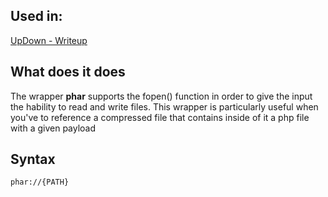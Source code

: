 ## Used in:
[UpDown - Writeup](</HTB Machines/WriteUps/UpDown - Writeup.md>)

## What does it does
The wrapper __phar__ supports the fopen() function in order to give the input the hability to read and write files. This wrapper is particularly useful when you've to reference a compressed file that contains inside of it a php file with a given payload

## Syntax
`phar://{PATH}`